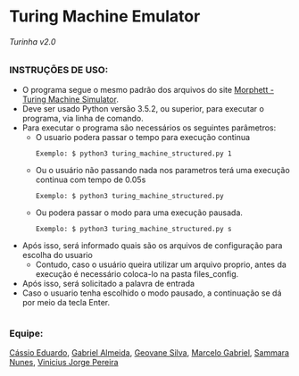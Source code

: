 # Turing Machine Emulator
###### Turinha v2.0

### INSTRUÇÕES DE USO:

* O programa segue o mesmo padrão dos arquivos do site [Morphett - Turing Machine Simulator](http://morphett.info/turing/turing.html).
* Deve ser usado Python versão 3.5.2, ou superior, para executar o programa, via linha de comando.
* Para executar o programa são necessários os seguintes parâmetros:
	* O usuario podera passar o tempo para execução continua
		```
		Exemplo: $ python3 turing_machine_structured.py 1
		```
	* Ou o usuário não passando nada nos parametros terá uma execução continua com tempo de 0.05s
		```
		Exemplo: $ python3 turing_machine_structured.py
		```
	* Ou podera passar o modo para uma execução pausada.
		```
		Exemplo: $ python3 turing_machine_structured.py s
		```	
* Após isso, será informado quais são os arquivos de configuração para escolha do usuario
	* Contudo, caso o usuário queira utilizar um arquivo proprio, antes da execução é necessário coloca-lo na pasta files_config.
* Após isso, será solicitado a palavra de entrada
* Caso o usuario tenha escolhido o modo pausado, a continuação se dá por meio da tecla Enter.

```
```
 
### Equipe:
[Cássio Eduardo](https://github.com/cassioegc),
[Gabriel Almeida](https://github.com/GabrielAlmeidaAzevedo),
[Geovane Silva](https://github.com/geovanens),
[Marcelo Gabriel](https://github.com/marcelovitorino),
[Sammara Nunes](https://github.com/SamaraRinoa),
[Vinicius Jorge Pereira](https://github.com/viniciusjorgepereira)
